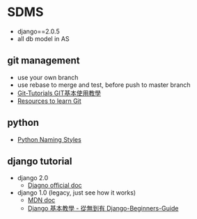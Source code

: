 # SDMS
- django==2.0.5
- all db model in AS

## git management
- use your own branch
- use rebase to merge and test, before push to master branch
- [Git-Tutorials GIT基本使用教學](https://github.com/twtrubiks/Git-Tutorials)
- [Resources to learn Git](https://try.github.io/)

## python
- [Python Naming Styles](https://realpython.com/python-pep8/#naming-conventions)

## django tutorial
- django 2.0
  - [Djagno official doc](https://docs.djangoproject.com/zh-hans/2.0/)
- django 1.0 (legacy, just see how it works)
  - [MDN doc](https://developer.mozilla.org/zh-TW/docs/Learn/Server-side/Django)
  - [Django 基本教學 - 從無到有 Django-Beginners-Guide](https://github.com/twtrubiks/django-tutorial)
